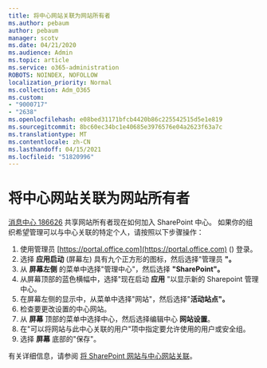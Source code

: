 ```yaml
---
title: 将中心网站关联为网站所有者
ms.author: pebaum
author: pebaum
manager: scotv
ms.date: 04/21/2020
ms.audience: Admin
ms.topic: article
ms.service: o365-administration
ROBOTS: NOINDEX, NOFOLLOW
localization_priority: Normal
ms.collection: Adm_O365
ms.custom:
- "9000717"
- "2638"
ms.openlocfilehash: e08bed31171bfcb4420b86c225542515d5e1e819
ms.sourcegitcommit: 8bc60ec34bc1e40685e3976576e04a2623f63a7c
ms.translationtype: MT
ms.contentlocale: zh-CN
ms.lasthandoff: 04/15/2021
ms.locfileid: "51820996"
---
```

# <a name="associate-hub-sites-as-site-owner"></a>将中心网站关联为网站所有者

[消息中心 186626](https://admin.microsoft.com/Adminportal/Home?source=applauncher#/MessageCenter?id=MC186626) 共享网站所有者现在如何加入 SharePoint 中心。 如果你的组织希望管理可以与中心关联的特定个人，请按照以下步骤操作： 

1. 使用管理员 [https://portal.office.com](https://portal.office.com) () 登录。
2. 选择 **应用启动** (屏幕左) 具有九个正方形的图标，然后选择"管理员 **"。**
3. 从 **屏幕左侧** 的菜单中选择"管理中心"，然后选择 **"SharePoint"。**
4. 从屏幕顶部的蓝色横幅中，选择"现在启动 **应用** "以显示新的 Sharepoint 管理中心。
5. 在屏幕左侧的显示中，从菜单中选择"网站"，然后选择"**活动站点"。**
6. 检查要更改设置的中心网站。
7. 从 **屏幕** 顶部的菜单中选择中心，然后选择编辑中心 **网站设置**。
8. 在"可以将网站与此中心关联的用户"项中指定要允许使用的用户或安全组。
9. 选择 **屏幕** 底部的"保存"。

有关详细信息，请参阅 [将 SharePoint 网站与中心网站关联](https://support.office.com/article/associate-a-sharepoint-site-with-a-hub-site-ae0009fd-af04-4d3d-917d-88edb43efc05)。 